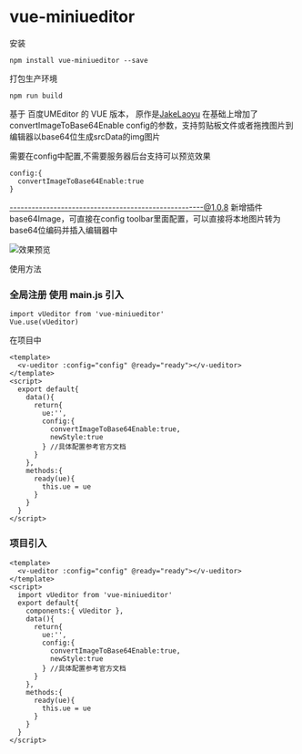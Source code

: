 # vue-miniueditor
安装
```
npm install vue-miniueditor --save
```
打包生产环境
```
npm run build
```
基于 百度UMEditor 的 VUE 版本， 原作是[JakeLaoyu](https://github.com/JakeLaoyu)
在基础上增加了 convertImageToBase64Enable config的参数，支持剪贴板文件或者拖拽图片到编辑器以base64位生成srcData的img图片

需要在config中配置,不需要服务器后台支持可以预览效果
```
config:{
  convertImageToBase64Enable:true
}
```
-----------------------------------------------------@1.0.8
新增插件 base64Image，可直接在config toolbar里面配置，可以直接将本地图片转为base64位编码并插入编辑器中


![效果预览](https://github.com/Xekin-FE/vue-miniumeditor/blob/master/src/assets/ReadMe.png)

使用方法

### 全局注册 使用 main.js 引入
```
import vUeditor from 'vue-miniueditor'
Vue.use(vUeditor)
```
在项目中
```
<template>
  <v-ueditor :config="config" @ready="ready"></v-ueditor>
</template>
<script>
  export default{
    data(){
      return{
        ue:'',
        config:{
          convertImageToBase64Enable:true,
          newStyle:true
        } //具体配置参考官方文档
      }
    },
    methods:{
      ready(ue){
        this.ue = ue
      }
    }
  }
</script>
```

### 项目引入
```
<template>
  <v-ueditor :config="config" @ready="ready"></v-ueditor>
</template>
<script>
  import vUeditor from 'vue-miniueditor'
  export default{
    components:{ vUeditor },
    data(){
      return{
        ue:'',
        config:{
          convertImageToBase64Enable:true,
          newStyle:true
        } //具体配置参考官方文档
      }
    },
    methods:{
      ready(ue){
        this.ue = ue
      }
    }
  }
</script>
```
